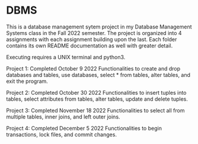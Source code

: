 # DBMS

This is a database management sytem project in my Database Management Systems class in the Fall 2022 semester.
The project is organized into 4 assignments with each assignment building upon the last. Each folder contains its own README documentation as well with greater detail.

Executing requires a UNIX terminal and python3.

Project 1: Completed October 9 2022
Functionalities to create and drop databases and tables, use databases, select * from tables, alter tables, and exit the program.

Project 2: Completed October 30 2022
Functionalities to insert tuples into tables, select attributes from tables, alter tables, update and delete tuples.

Project 3: Completed November 18 2022
Functionalities to select all from multiple tables, inner joins, and left outer joins.

Project 4: Completed December 5 2022
Functionalities to begin transactions, lock files, and commit changes.
